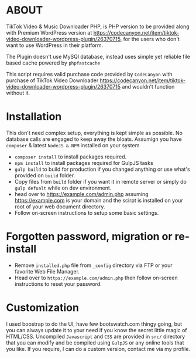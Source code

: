 # ABOUT

TikTok Video & Music Downloader PHP, is PHP version to be provided along with Premium WordPress version at https://codecanyon.net/item/tiktok-video-downloader-wordpress-plugin/26370715, for the users who don't want to use WordPress in their platform.

The Plugin doesn't use MySQl database, instead uses simple yet reliable file based cache powered by `phpfastcache`

This script requires valid purchase code provided by `CodeCanyon` with purchase of TikTok Video Downloader https://codecanyon.net/item/tiktok-video-downloader-wordpress-plugin/26370715 and wouldn't function without it.

# Installation
This don't need complex setup, everything is kept simple as possible. No database calls are engaged to keep away the bloats.
Assumign you have `composer` & latest `NodeJS & NPM` installed on your system
- `composer install` to install packages required.
- `npm install` to install packages required for GulpJS tasks
- `gulp build` to build for production if you changed anything or use what's provided on `build` folder.
- Copy files from `build` folder if you want it in remote server or simply do `gulp defualt` while on dev environment.
- head over to https://example.com/admin.php assuming https://example.com is your domain and the scirpt is installed on your root of your web document directory.
- Follow on-screen instructions to setup some basic settings.

# Forgotten password, migration or re-install
- Remove `installed.php` file from `_config` directory via FTP or your favorite Web File Manager.
- Head over to `https://example.com/admin.php` then follow on-screen instructions to reset your password. 

# Customization
I used boostrap to do the UI, have few bootswatch.com thingy going, but you can always update it to your need if you know the secret little magic of HTML/CSS. Uncompiled `Javascript` and `CSS` are provided in `src/` directory that you can modify and be compiled using `GulpJS` or any online tools that you like. If you require, I can do a custom version, contact me via my profile.


